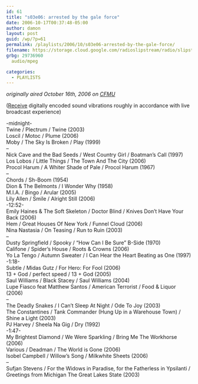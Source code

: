 ```yaml
---
id: 61
title: "s03e06: arrested by the gale force"
date: 2006-10-17T00:37:48-05:00
author: damon
layout: post
guid: /wp/?p=61
permalink: /playlists/2006/10/s03e06-arrested-by-the-gale-force/
filename: https://storage.cloud.google.com/radioslipstream/radio/slipstream-s3e06.mp3
grbg: 29736960
  audio/mpeg

categories:
  - PLAYLISTS
---
```


_originally aired October 16th, 2006 on [CFMU](http://cfmu.mcmaster.ca)_

([Receive](https://storage.cloud.google.com/radioslipstream/radio/slipstream-s3e06.mp3) digitally encoded sound vibrations roughly in accordance with live broadcast experience)

-midnight-  
Twine / Plectrum / Twine (2003)  
Loscil / Motoc / Plume (2006)  
Moby / The Sky Is Broken / Play (1999)  
–  
Nick Cave and the Bad Seeds / West Country Girl / Boatman’s Call (1997)  
Los Lobos / Little Things / The Town And The City (2006)  
Procol Harum / A Whiter Shade of Pale / Procol Harum (1967)  
–  
Chords / Sh-Boom (1954)  
Dion & The Belmonts / I Wonder Why (1958)  
M.I.A. / Bingo / Arular (2005)  
Lily Allen / Smile / Alright Still (2006)  
-12:52-  
Emily Haines & The Soft Skeleton / Doctor Blind / Knives Don’t Have Your Back (2006)  
Hem / Great Houses Of New York / Funnel Cloud (2006)  
Nina Nastasia / On Teasing / Run to Ruin (2003)  
–  
Dusty Springfield / Spooky / “How Can I Be Sure” B-Side (1970)  
Califone / Spider’s House / Roots & Crowns (2006)  
Yo La Tengo / Autumn Sweater / I Can Hear the Heart Beating as One (1997)  
-1:18-  
Subtle / Midas Gutz / For Hero: For Fool (2006)  
13 + God / perfect speed / 13 + God (2005)  
Saul Williams / Black Stacey / Saul Williams (2004)  
Lupe Fiasco feat Matthew Santos / American Terrorist / Food & Liquor (2006)  
–  
The Deadly Snakes / I Can’t Sleep At Night / Ode To Joy (2003)  
The Constantines / Tank Commander (Hung Up in a Warehouse Town) / Shine a Light (2003)  
PJ Harvey / Sheela Na Gig / Dry (1992)  
-1:47-  
My Brightest Diamond / We Were Sparkling / Bring Me The Workhorse (2006)  
Various / Deadman / The World is Gone (2006)  
Isobel Campbell / Willow’s Song / Milkwhite Sheets (2006)  
–  
Sufjan Stevens / For the Widows in Paradise, for the Fatherless in Ypsilanti / Greetings from Michigan The Great Lakes State (2003)
